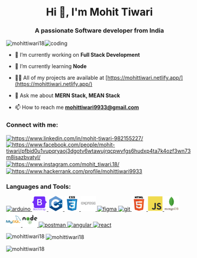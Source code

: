 <h1 align="center">Hi 👋, I'm Mohit Tiwari</h1>
<h3 align="center">A passionate Software developer from India</h3>
<img align="right" alt="coding" width="400" src="https://t4.ftcdn.net/jpg/02/78/37/47/360_F_278374738_ypRn0utOVnebuhmpSrDiwkzFsdqEm0aa.jpg">

<p align="left"> <img src="https://komarev.com/ghpvc/?username=mohittiwari18&label=Profile%20views&color=0e75b6&style=flat" alt="mohittiwari18" /> </p>

- 🔭 I’m currently working on **Full Stack Development**

- 🌱 I’m currently learning **Node**

- 👨‍💻 All of my projects are available at [https://mohittiwari.netlify.app/](https://mohittiwari.netlify.app/)

- 💬 Ask me about **MERN Stack, MEAN Stack**

- 📫 How to reach me **mohittiwari9933@gmail.com**

<h3 align="left">Connect with me:</h3>
<p align="left">
<a href="https://linkedin.com/in/https://www.linkedin.com/in/mohit-tiwari-982155227/" target="blank"><img align="center" src="https://raw.githubusercontent.com/rahuldkjain/github-profile-readme-generator/master/src/images/icons/Social/linked-in-alt.svg" alt="https://www.linkedin.com/in/mohit-tiwari-982155227/" height="30" width="40" /></a>
<a href="https://fb.com/https://www.facebook.com/people/mohit-tiwari/pfbid0u1vupqryaoj3dgotv6wtawujrqcpwvfgs6hudxp4ta7k4ozf3wn73m8isazbvatyl/" target="blank"><img align="center" src="https://raw.githubusercontent.com/rahuldkjain/github-profile-readme-generator/master/src/images/icons/Social/facebook.svg" alt="https://www.facebook.com/people/mohit-tiwari/pfbid0u1vupqryaoj3dgotv6wtawujrqcpwvfgs6hudxp4ta7k4ozf3wn73m8isazbvatyl/" height="30" width="40" /></a>
<a href="https://instagram.com/https://www.instagram.com/mohit_tiwari.18/" target="blank"><img align="center" src="https://raw.githubusercontent.com/rahuldkjain/github-profile-readme-generator/master/src/images/icons/Social/instagram.svg" alt="https://www.instagram.com/mohit_tiwari.18/" height="30" width="40" /></a>
<a href="https://www.hackerrank.com/https://www.hackerrank.com/profile/mohittiwari9933" target="blank"><img align="center" src="https://raw.githubusercontent.com/rahuldkjain/github-profile-readme-generator/master/src/images/icons/Social/hackerrank.svg" alt="https://www.hackerrank.com/profile/mohittiwari9933" height="30" width="40" /></a>
</p>

<h3 align="left">Languages and Tools:</h3>
<p align="left"> <a href="https://www.arduino.cc/" target="_blank" rel="noreferrer"> <img src="https://cdn.worldvectorlogo.com/logos/arduino-1.svg" alt="arduino" width="40" height="40"/> </a> <a href="https://getbootstrap.com" target="_blank" rel="noreferrer"> <img src="https://raw.githubusercontent.com/devicons/devicon/master/icons/bootstrap/bootstrap-plain-wordmark.svg" alt="bootstrap" width="40" height="40"/> </a> <a href="https://www.w3schools.com/cpp/" target="_blank" rel="noreferrer"> <img src="https://raw.githubusercontent.com/devicons/devicon/master/icons/cplusplus/cplusplus-original.svg" alt="cplusplus" width="40" height="40"/> </a> <a href="https://www.w3schools.com/css/" target="_blank" rel="noreferrer"> <img src="https://raw.githubusercontent.com/devicons/devicon/master/icons/css3/css3-original-wordmark.svg" alt="css3" width="40" height="40"/> </a> <a href="https://expressjs.com" target="_blank" rel="noreferrer"> <img src="https://raw.githubusercontent.com/devicons/devicon/master/icons/express/express-original-wordmark.svg" alt="express" width="40" height="40"/> </a> <a href="https://www.figma.com/" target="_blank" rel="noreferrer"> <img src="https://www.vectorlogo.zone/logos/figma/figma-icon.svg" alt="figma" width="40" height="40"/> </a> <a href="https://git-scm.com/" target="_blank" rel="noreferrer"> <img src="https://www.vectorlogo.zone/logos/git-scm/git-scm-icon.svg" alt="git" width="40" height="40"/> </a> <a href="https://www.w3.org/html/" target="_blank" rel="noreferrer"> <img src="https://raw.githubusercontent.com/devicons/devicon/master/icons/html5/html5-original-wordmark.svg" alt="html5" width="40" height="40"/> </a> <a href="https://developer.mozilla.org/en-US/docs/Web/JavaScript" target="_blank" rel="noreferrer"> <img src="https://raw.githubusercontent.com/devicons/devicon/master/icons/javascript/javascript-original.svg" alt="javascript" width="40" height="40"/> </a> <a href="https://www.mongodb.com/" target="_blank" rel="noreferrer"> <img src="https://raw.githubusercontent.com/devicons/devicon/master/icons/mongodb/mongodb-original-wordmark.svg" alt="mongodb" width="40" height="40"/> </a> <a href="https://www.mysql.com/" target="_blank" rel="noreferrer"> <img src="https://raw.githubusercontent.com/devicons/devicon/master/icons/mysql/mysql-original-wordmark.svg" alt="mysql" width="40" height="40"/> </a> <a href="https://nodejs.org" target="_blank" rel="noreferrer"> <img src="https://raw.githubusercontent.com/devicons/devicon/master/icons/nodejs/nodejs-original-wordmark.svg" alt="nodejs" width="40" height="40"/> </a> <a href="https://postman.com" target="_blank" rel="noreferrer"> <img src="https://www.vectorlogo.zone/logos/getpostman/getpostman-icon.svg" alt="postman" width="40" height="40"/> </a> <a href="https://reactjs.org/" target="_blank" rel="noreferrer">
<img src="https://www.vectorlogo.zone/logos/getpostman/getpostman-icon.svg" alt="angular" width="40" height="40"/> </a> <a href="https://v17.angular.io/docs" target="_blank" rel="noreferrer">
 <img src="https://angular.dev/assets/images/press-kit/angular_wordmark_gradient.png" alt="react" width="40" height="40"/> </a> </p>

<p><img align="left" src="https://github-readme-stats.vercel.app/api/top-langs?username=mohittiwari18&show_icons=true&locale=en&layout=compact" alt="mohittiwari18" /></p>

<p>&nbsp;<img align="center" src="https://github-readme-stats.vercel.app/api?username=mohittiwari18&show_icons=true&locale=en" alt="mohittiwari18" /></p>

<p><img align="center" src="https://github-readme-streak-stats.herokuapp.com/?user=mohittiwari18&" alt="mohittiwari18" /></p>
